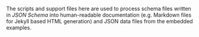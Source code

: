 The scripts and support files here are used to process schema files written in 
*JSON Schema* into human-readable documentation (e.g. Markdown files for Jekyll
based HTML generation) and JSON data files from the embedded examples.